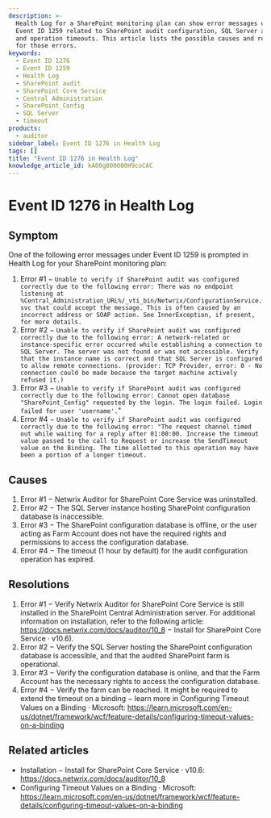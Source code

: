 ```yaml
---
description: >-
  Health Log for a SharePoint monitoring plan can show error messages under
  Event ID 1259 related to SharePoint audit configuration, SQL Server access,
  and operation timeouts. This article lists the possible causes and resolutions
  for those errors.
keywords:
  - Event ID 1276
  - Event ID 1259
  - Health Log
  - SharePoint audit
  - SharePoint Core Service
  - Central Administration
  - SharePoint_Config
  - SQL Server
  - timeout
products:
  - auditor
sidebar_label: Event ID 1276 in Health Log
tags: []
title: "Event ID 1276 in Health Log"
knowledge_article_id: kA00g000000H9coCAC
---
```


# Event ID 1276 in Health Log

## Symptom

One of the following error messages under Event ID 1259 is prompted in Health Log for your SharePoint monitoring plan:

1. Error #1 − `Unable to verify if SharePoint audit was configured correctly due to the following error: There was no endpoint listening at %Central_Administration_URL%/_vti_bin/Netwrix/ConfigurationService.svc that could accept the message. This is often caused by an incorrect address or SOAP action. See InnerException, if present, for more details.`
2. Error #2 − `Unable to verify if SharePoint audit was configured correctly due to the following error: A network-related or instance-specific error occurred while establishing a connection to SQL Server. The server was not found or was not accessible. Verify that the instance name is correct and that SQL Server is configured to allow remote connections. (provider: TCP Provider, error: 0 - No connection could be made because the target machine actively refused it.)`
3. Error #3 − `Unable to verify if SharePoint audit was configured correctly due to the following error: Cannot open database "SharePoint_Config" requested by the login. The login failed. Login failed for user 'username'.`"
4. Error #4 − `Unable to verify if SharePoint audit was configured correctly due to the following error: "The request channel timed out while waiting for a reply after 01:00:00. Increase the timeout value passed to the call to Request or increase the SendTimeout value on the Binding. The time allotted to this operation may have been a portion of a longer timeout.`

## Causes

1. Error #1 − Netwrix Auditor for SharePoint Core Service was uninstalled.
2. Error #2 − The SQL Server instance hosting SharePoint configuration database is inaccessible.
3. Error #3 − The SharePoint configuration database is offline, or the user acting as Farm Account does not have the required rights and permissions to access the configuration database.
4. Error #4 − The timeout (1 hour by default) for the audit configuration operation has expired.

## Resolutions

1. Error #1 − Verify Netwrix Auditor for SharePoint Core Service is still installed in the SharePoint Central Administration server. For additional information on installation, refer to the following article: https://docs.netwrix.com/docs/auditor/10_8 − Install for SharePoint Core Service · v10.6).
2. Error #2 − Verify the SQL Server hosting the SharePoint configuration database is accessible, and that the audited SharePoint farm is operational.
3. Error #3 − Verify the configuration database is online, and that the Farm Account has the necessary rights to access the configuration database.
4. Error #4 − Verify the farm can be reached. It might be required to extend the timeout on a binding − learn more in Configuring Timeout Values on a Binding ⸱ Microsoft: https://learn.microsoft.com/en-us/dotnet/framework/wcf/feature-details/configuring-timeout-values-on-a-binding

## Related articles

- Installation − Install for SharePoint Core Service · v10.6: https://docs.netwrix.com/docs/auditor/10_8
- Configuring Timeout Values on a Binding ⸱ Microsoft: https://learn.microsoft.com/en-us/dotnet/framework/wcf/feature-details/configuring-timeout-values-on-a-binding
